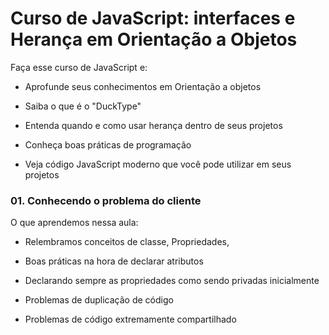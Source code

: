 # Curso de JavaScript: interfaces e Herança em Orientação a Objetos

Faça esse curso de JavaScript e:

- Aprofunde seus conhecimentos em Orientação a objetos

- Saiba o que é o "DuckType"

- Entenda quando e como usar herança dentro de seus projetos

- Conheça boas práticas de programação

- Veja código JavaScript moderno que você pode utilizar em seus projetos 

### 01. Conhecendo o problema do cliente

O que aprendemos nessa aula:

- Relembramos conceitos de classe, Propriedades,

- Boas práticas na hora de declarar atributos

- Declarando sempre as propriedades como sendo privadas inicialmente

- Problemas de duplicação de código

- Problemas de código extremamente compartilhado
